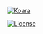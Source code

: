 [![Koara](http://codeaddslife.com/koara.png)](http://www.codeaddslife.com/koara)

[![License](https://img.shields.io/badge/License-Apache%202.0-blue.svg)](https://github.com/koara/koara-py-html/blob/master/LICENSE)